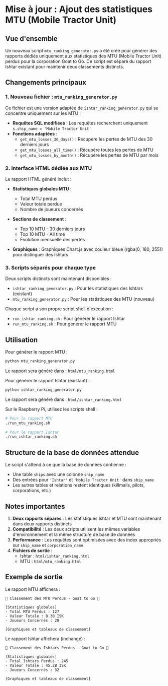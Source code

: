 # Mise à jour : Ajout des statistiques MTU (Mobile Tractor Unit)

## Vue d'ensemble

Un nouveau script `mtu_ranking_generator.py` a été créé pour générer des rapports dédiés uniquement aux statistiques des MTU (Mobile Tractor Unit) perdus pour la corporation Goat to Go. Ce script est séparé du rapport Ishtar existant pour maintenir deux classements distincts.

## Changements principaux

### 1. Nouveau fichier : `mtu_ranking_generator.py`

Ce fichier est une version adaptée de `ishtar_ranking_generator.py` qui se concentre uniquement sur les MTU :

- **Requêtes SQL modifiées** : Les requêtes recherchent uniquement `s.ship_name = 'Mobile Tractor Unit'`
- **Fonctions adaptées** :
  - `get_mtu_losses_30_days()` : Récupère les pertes de MTU des 30 derniers jours
  - `get_mtu_losses_all_time()` : Récupère toutes les pertes de MTU
  - `get_mtu_losses_by_month()` : Récupère les pertes de MTU par mois

### 2. Interface HTML dédiée aux MTU

Le rapport HTML généré inclut :

- **Statistiques globales MTU** :
  - Total MTU perdus
  - Valeur totale perdue
  - Nombre de joueurs concernés

- **Sections de classement** :
  - Top 10 MTU - 30 derniers jours
  - Top 10 MTU - All time
  - Évolution mensuelle des pertes

- **Graphiques** : Graphiques Chart.js avec couleur bleue (rgba(0, 180, 255)) pour distinguer des Ishtars

### 3. Scripts séparés pour chaque type

Deux scripts distincts sont maintenant disponibles :
- `ishtar_ranking_generator.py` : Pour les statistiques des Ishtars (existant)
- `mtu_ranking_generator.py` : Pour les statistiques des MTU (nouveau)

Chaque script a son propre script shell d'exécution :
- `run_ishtar_ranking.sh` : Pour générer le rapport Ishtar
- `run_mtu_ranking.sh` : Pour générer le rapport MTU

## Utilisation

Pour générer le rapport MTU :

```bash
python mtu_ranking_generator.py
```

Le rapport sera généré dans : `html/mtu_ranking.html`

Pour générer le rapport Ishtar (existant) :

```bash
python ishtar_ranking_generator.py
```

Le rapport sera généré dans : `html/ishtar_ranking.html`

Sur le Raspberry Pi, utilisez les scripts shell :

```bash
# Pour le rapport MTU
./run_mtu_ranking.sh

# Pour le rapport Ishtar
./run_ishtar_ranking.sh
```

## Structure de la base de données attendue

Le script s'attend à ce que la base de données contienne :
- Une table `ships` avec une colonne `ship_name`
- Des entrées pour `'Ishtar'` et `'Mobile Tractor Unit'` dans `ship_name`
- Les autres tables et relations restent identiques (killmails, pilots, corporations, etc.)

## Notes importantes

1. **Deux rapports séparés** : Les statistiques Ishtar et MTU sont maintenant dans deux rapports distincts
2. **Compatibilité** : Les deux scripts utilisent les mêmes variables d'environnement et la même structure de base de données
3. **Performance** : Les requêtes sont optimisées avec des index appropriés sur `ship_name` et `corporation_name`
4. **Fichiers de sortie** : 
   - Ishtar : `html/ishtar_ranking.html`
   - MTU : `html/mtu_ranking.html`

## Exemple de sortie

Le rapport MTU affichera :

```
🎯 Classement des MTU Perdus - Goat to Go 🎯

[Statistiques globales]
- Total MTU Perdus : 127
- Valeur Totale : 8.3B ISK
- Joueurs Concernés : 28

[Graphiques et tableaux de classement]
```

Le rapport Ishtar affichera (inchangé) :

```
🚀 Classement des Ishtars Perdus - Goat to Go 🚀

[Statistiques globales]
- Total Ishtars Perdus : 245
- Valeur Totale : 45.2B ISK
- Joueurs Concernés : 32

[Graphiques et tableaux de classement]
```
